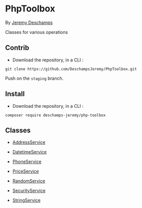 # PhpToolbox
By [Jeremy Deschamps](https://www.jddev.net)

Classes for various operations

## Contrib

- Download the repository, in a CLI :
```
git clone https://github.com/DeschampsJeremy/PhpToolbox.git
```
Push on the `staging` branch.

## Install

- Download the repository, in a CLI :
```
composer require deschamps-jeremy/php-toolbox
```

## Classes

- [AddressService](wiki/AddressService.md)

- [DatetimeService](wiki/DatetimeService.md)

- [PhoneService](wiki/PhoneService.md)

- [PriceService](wiki/PriceService.md)

- [RandomService](wiki/RandomService.md)

- [SecurityService](wiki/SecurityService.md)

- [StringService](wiki/StringService.md)